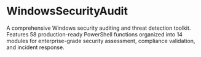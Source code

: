 # WindowsSecurityAudit
A comprehensive Windows security auditing and threat detection toolkit. Features 58 production-ready PowerShell functions organized into 14 modules for enterprise-grade security assessment, compliance validation, and incident response.
